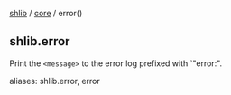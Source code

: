 [shlib][] / [core][] / error()

## shlib.error <message>

Print the `<message>` to the error log prefixed with `"error:".

aliases: shlib.error, error

[shlib]: http://github.com/major0/shlib "shlib"
[core]: __index__.md "core"

